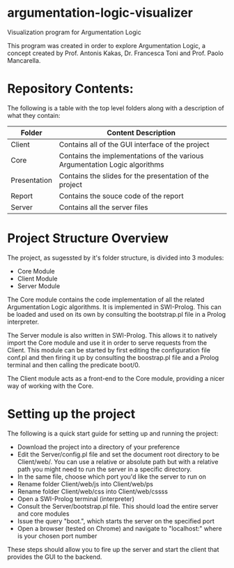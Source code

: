 argumentation-logic-visualizer
==============================

Visualization program for Argumentation Logic

This program was created in order to explore Argumentation Logic, a concept created by Prof. Antonis Kakas, Dr. Francesca Toni and Prof. Paolo Mancarella.

# Repository Contents:

The following is a table with the top level folders along with a description of what they contain:

Folder | Content Description
-|-
Client | Contains all of the GUI interface of the project
Core | Contains the implementations of the various Argumentation Logic algorithms
Presentation | Contains the slides for the presentation of the project
Report | Contains the souce code of the report
Server | Contains all the server files

# Project Structure Overview

The project, as sugessted by it's folder structure, is divided into 3 modules:
* Core Module
* Client Module
* Server Module

The Core module contains the code implementation of all the related Argumentation Logic algorithms. It is implemented in SWI-Prolog. This can be loaded and used on its own by consulting the bootstrap.pl file in a Prolog interpreter.

The Server module is also written in SWI-Prolog. This allows it to natively import the Core module and use it in order to serve requests from the Client. This module can be started by first editing the configuration file conf.pl and then firing it up by consulting the boostrap.pl file and a Prolog terminal and then calling the predicate boot/0.

The Client module acts as a front-end to the Core module, providing a nicer way of working with the Core.

# Setting up the project

The following is a quick start guide for setting up and running the project:
* Download the project into a directory of your preference
* Edit the Server/config.pl file and set the document root directory to be Client/web/. You can use a relative or absolute path but with a relative path you might need to run the server in a specific directory.
* In the same file, choose which port you'd like the server to run on
* Rename folder Client/web/js into Client/web/ps
* Rename folder Client/web/css into Client/web/cssss
* Open a SWI-Prolog terminal (interpreter)
* Consult the Server/bootstrap.pl file. This should load the entire server and core modules
* Issue the query "boot.", which starts the server on the specified port
* Open a browser (tested on Chrome) and navigate to "localhost:<port>" where <port> is your chosen port number

These steps should allow you to fire up the server and start the client that provides the GUI to the backend.

